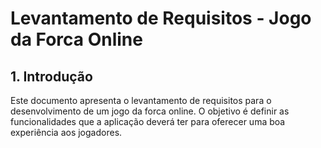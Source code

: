 # Levantamento de Requisitos - Jogo da Forca Online

## 1. Introdução

Este documento apresenta o levantamento de requisitos para o desenvolvimento de um jogo da forca online. O objetivo é definir as funcionalidades que a aplicação deverá ter para oferecer uma boa experiência aos jogadores.

